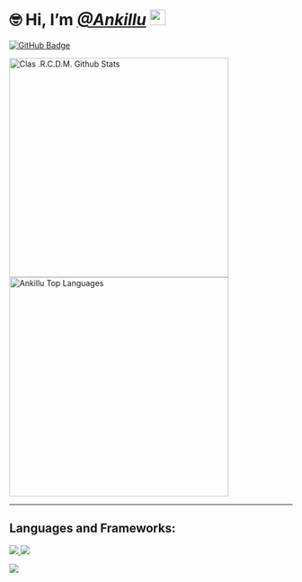 # 🤓 Hi, I’m [_**@Ankillu**_](https://github.com/Ankillu) <img src="https://media.giphy.com/media/hvRJCLFzcasrR4ia7z/giphy.gif" width="28px">
<a href="https://github.com/Ankillu?tab=followers"><img src="https://img.shields.io/github/followers/Ankillu?label=Followers&style=social" alt="GitHub Badge"></a>


                     
                   
<main>
  <a href="https://github.com/Ankillu/github-readme-stats"><img alt="Clas .R.C.D.M. Github Stats" src="https://github-readme-stats.vercel.app/api?username=Ankillu&show_icons=true&count_private=true&theme=react&hide_border=true&bg_color=0D1117" width="390"/></a>
  <a href="https://github.com/Ankillu/github-readme-stats"><img alt="Ankillu Top Languages" src="https://github-readme-stats.vercel.app/api/top-langs/?username=Ankillu&langs_count=8&count_private=true&layout=compact&theme=react&hide_border=true&bg_color=0D1112" width="390"/></a>
</main><hr>

## Languages and Frameworks:

<p align="left"> 
    <a href="https://www.w3.org/html/" target="_blank"> <img src="https://img.icons8.com/color/48/000000/html-5.png"/> </a> 
    <a href="https://www.w3schools.com/css/" target="_blank"> <img src="https://img.icons8.com/color/48/000000/css3.png"/> </a>
</p>
<p align="left"> 
    <a href="https://www.python.org" target="_blank"> <img src="https://img.icons8.com/color/48/000000/python.png"/> </a>
</p>
<p align="left"> 
    <a  href="https://kivy.org" target="_blank"> <img style="height: 0.05rem;"  src="https://upload.wikimedia.org/wikipedia/commons/5/58/Kivy_logo.png?20200822223506"/> </a>
</p>

